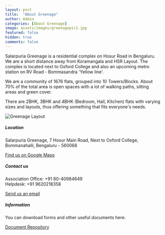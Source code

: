 ```yaml
---
layout: post
title:  "About Greenage"
author: Admin
categories: [About Greenage]
image: assets/images/greenagepic2.jpg
featured: false
hidden: true
comments: false
---
```


<p> Salarpuria Greenage is a residential complex on Hosur Road in Bengaluru. We are a short distance away from Koramangala and HSR Layout. The complex is located next to Oxford College and also an upcoming metro station on RV Road - Bommasandra 'Yellow line'. 
  
We are a community of 1676 flats, grouped into 10 Towers/Blocks. About 70% of the total area is open spaces with a lot of walking paths, sitting areas and green cover. 

There are 2BHK, 3BHK and 4BHK (Bedroom, Hall, Kitchen) flats with varying sizes and layouts, thus offering something that fits everyone's needs. 

</p>

<p class="mb-5"><img class="shadow-lg" src="{{site.baseurl}}/assets/images/greenage-layout.png" alt="Greenage Layout" /></p>

<h5>Location</h5>

<p>Salarpuria Greenage,
7 Hosur Main Road, Next to Oxford College,
Bommanahalli, Bengaluru - 560068</p>

<a target="_blank" href="https://goo.gl/maps/DJB7JAjHRAXRLe3W8" class="btn btn-danger">Find us on Google Maps</a> 

<h5>Contact us</h5>

<p> Association Office: +91 80-40984649 <br />Helpdesk: +91 9620218358</p>

<a target="_blank" href="mailto:salarpuria-greenage+goaoffice@apnacomplex.com" class="btn btn-success">Send us an email</a> 
<p></p>

<h5>Information</h5>

You can download forms and other useful documents here. 

<a target="_blank" href="https://bit.ly/greenage-info" class="btn btn-warning">Document Repository</a> 

